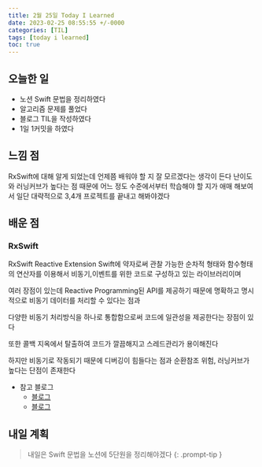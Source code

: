 ```yaml
---
title: 2월 25일 Today I Learned
date: 2023-02-25 08:55:55 +/-0000
categories: [TIL]
tags: [today i learned]
toc: true
---
```


## 오늘한 일

* 노션 Swift 문법을 정리하였다
* 알고리즘 문제를 풀었다
* 블로그 TIL을 작성하였다
* 1일 1커밋을 하였다

## 느낌 점

RxSwift에 대해 알게 되었는데 언제쯤 배워야 할 지 잘 모르겠다는 생각이 든다 난이도와 러닝커브가 높다는 점 때문에 어느 정도 수준에서부터 학습해야 할 지가 애매 해보여서 일단 대략적으로 3,4개 프로젝트를 끝내고 해봐야겠다

## 배운 점

### RxSwift

RxSwift Reactive Extension Swift에 약자로써 관찰 가능한 순차적 형태와 함수형태의 연산자를 이용해서 비동기,이벤트를 위한 코드로 구성하고 있는 라이브러리이며

여러 장점이 있는데 Reactive Programming된 API를 제공하기 때문에 명확하고 명시적으로 비동기 데이터를 처리할 수 있다는 점과

다양한 비동기 처리방식을 하나로 통합함으로써 코드에 일관성을 제공한다는 장점이 있다

또한 콜백 지옥에서 탈출하여 코드가 깔끔해지고 스레드관리가 용이해진다

하지만 비동기로 작동되기 때문에 디버깅이 힘들다는 점과 순환참조 위험, 러닝커브가 높다는 단점이 존재한다

* 참고 블로그
    * [블로그](https://ios-development.tistory.com/95)
    * [블로그](https://inuplace.tistory.com/1009)


## 내일 계획

> 내일은 Swift 문법을 노션에 5단원을 정리해야겠다
{: .prompt-tip }
